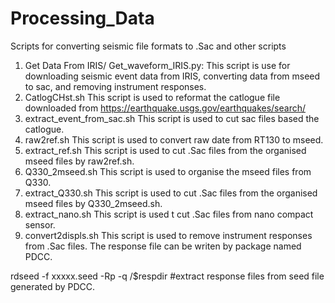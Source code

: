 # Processing_Data
Scripts for converting seismic file formats to .Sac and other scripts

1. Get Data From IRIS/
  Get_waveform_IRIS.py: This script is use for downloading seismic event data from IRIS, converting data from mseed to sac, and removing instrument responses.
2. CatlogCHst.sh
  This script is used to reformat the catlogue file downloaded from https://earthquake.usgs.gov/earthquakes/search/
3. extract_event_from_sac.sh
  This script is used to cut sac files based the catlogue.
4. raw2ref.sh
  This script is used to convert raw date from RT130 to mseed.
5. extract_ref.sh
  This script is used to cut .Sac files from the organised mseed files by raw2ref.sh.
6. Q330_2mseed.sh
  This script is used to organise the mseed files from Q330.
7. extract_Q330.sh
  This script is used to cut .Sac files from the organised mseed files by Q330_2mseed.sh.
8. extract_nano.sh
  This script is used t cut .Sac files from nano compact sensor.
9. convert2displs.sh
  This script is used to remove instrument responses from .Sac files.
  The response file can be writen by package named PDCC.
  
  rdseed -f xxxxx.seed -Rp -q /$respdir  #extract response files from seed file generated by PDCC.
 
